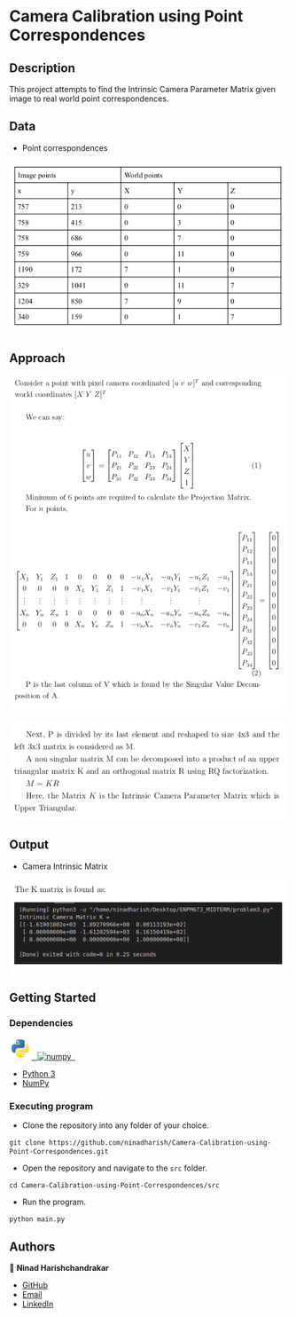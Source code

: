 # Camera Calibration using Point Correspondences

## Description

This project attempts to find the Intrinsic Camera Parameter Matrix given image to real world point correspondences.


## Data

* Point correspondences

![alt text](/data/input.png)


## Approach

![alt text](/doc/approach1.png)

![alt text](/doc/approach2.png)


## Output

* Camera Intrinsic Matrix

![alt text](/output/output.png)


## Getting Started

### Dependencies

<p align="left"> 
<a href="https://www.python.org" target="_blank" rel="noreferrer"> <img src="https://raw.githubusercontent.com/devicons/devicon/master/icons/python/python-original.svg" alt="python" width="40" height="40"/>&ensp; </a>
<a href="https://numpy.org/" target="_blank" rel="noreferrer"> <img src="https://www.codebykelvin.com/learning/python/data-science/numpy-series/cover-numpy.png" alt="numpy" width="40" height="40"/>&ensp; </a>

* [Python 3](https://www.python.org/)
* [NumPy](https://numpy.org/)


### Executing program

* Clone the repository into any folder of your choice.
```
git clone https://github.com/ninadharish/Camera-Calibration-using-Point-Correspondences.git
```

* Open the repository and navigate to the `src` folder.
```
cd Camera-Calibration-using-Point-Correspondences/src
```

* Run the program.
```
python main.py
```


## Authors

👤 **Ninad Harishchandrakar**

* [GitHub](https://github.com/ninadharish)
* [Email](mailto:ninad.harish@gmail.com)
* [LinkedIn](https://linkedin.com/in/ninadharish)
